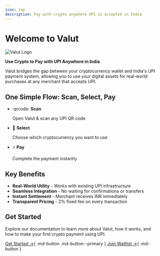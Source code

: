 ```yaml
---
icon: zap
description: Pay with crypto anywhere UPI is accepted in India
---
```


# Welcome to Valut

![Valut Logo](./assets/valut-logo.png)

**Use Crypto to Pay with UPI Anywhere in India**

Valut bridges the gap between your cryptocurrency wallet and India's UPI payment system, allowing you to use your digital assets for real-world purchases at any merchant that accepts UPI.

## One Simple Flow: Scan, Select, Pay

<div class="grid cards" markdown>

- :qrcode: **Scan**
  
  Open Valut & scan any UPI QR code

- :currency_exchange: **Select**
  
  Choose which cryptocurrency you want to use

- :zap: **Pay**
  
  Complete the payment instantly

</div>

## Key Benefits

- **Real-World Utility** - Works with existing UPI infrastructure
- **Seamless Integration** - No waiting for confirmations or transfers
- **Instant Settlement** - Merchant receives INR immediately
- **Transparent Pricing** - 2% fixed fee on every transaction

## Get Started

Explore our documentation to learn more about Valut, how it works, and how to make your first crypto payment using UPI.

[Get Started →](getting-started/introduction.md){ .md-button .md-button--primary }
[Join Waitlist →](https://valut.app/waitlist){ .md-button }

